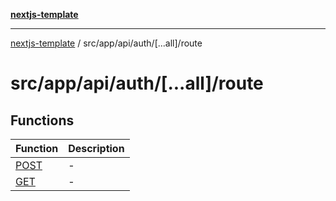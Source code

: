 [**nextjs-template**](../../../../../../README.md)

---

[nextjs-template](../../../../../../README.md) / src/app/api/auth/\[...all\]/route

# src/app/api/auth/\[...all\]/route

## Functions

| Function                  | Description |
| ------------------------- | ----------- |
| [POST](functions/POST.md) | -           |
| [GET](functions/GET.md)   | -           |

